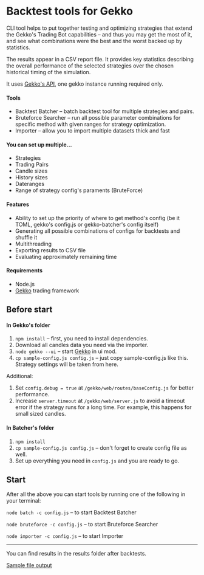 # Backtest tools for Gekko

CLI tool helps to put together testing and optimizing strategies that extend the  Gekko's Trading Bot capabilities – and thus you may get the most of it, and see what combinations were the best and the worst backed up by statistics.

The results appear in a CSV report file. It provides key statistics describing the overall performance of the selected strategies over the chosen historical timing of the simulation.

It uses [Gekko's API](https://gekko.wizb.it/docs/internals/server_api.html#POST-api-backtest), one gekko instance running required only.

#### Tools

- Backtest Batcher – batch backtest tool for multiple strategies and pairs.
- Bruteforce Searcher – run all possible parameter combinations for specific method with given ranges for strategy optimization.
- Importer – allow you to import multiple datasets thick and fast

#### You can set up multiple…

- Strategies
- Trading Pairs
- Candle sizes
- History sizes
- Dateranges
- Range of strategy config's paraments (BruteForce)

#### Features

- Ability to set up the priority of where to get method's config (be it TOML, gekko's config.js or gekko-batcher's config itself)
- Generating all possible combinations of configs for backtests and shuffle it
- Multithreading
- Exporting results to CSV file
- Evaluating approximately remaining time

#### Requirements

- Node.js
- [Gekko](https://github.com/askmike/gekko/releases) trading framework

## Before start

#### In Gekko's folder

1. `npm install` – first, you need to install dependencies.
2. Download all candles data you need via the importer.
3. `node gekko --ui` – start [Gekko](https://github.com/askmike/gekko) in ui mod.
4. `cp sample-config.js config.js` – just copy sample-config.js like this. Strategy settings will be taken from here.

Additional:

1. Set `config.debug = true` at `/gekko/web/routes/baseConfig.js` for better performance.
2. Increase `server.timeout` at `/gekko/web/server.js` to avoid a timeout error if the strategy runs for a long time. For example, this happens for small sized candles.

#### **In Batcher's folder**  

1. `npm install`
2. `cp sample-config.js config.js` – don't forget to create config file as well.
3. Set up everything you need in `config.js` and you are ready to go.

## Start

After all the above you can start tools by running one of the following in your terminal:

`node batch -c config.js` – to start Backtest Batcher

`node bruteforce -c config.js` – to start Bruteforce Searcher

`node importer -c config.js` –  to start Importer

---

You can find results in the results folder after backtests.

[Sample file output](https://github.com/nicolay-zlobin/gekko-batcher/blob/master/sample_results.csv)
